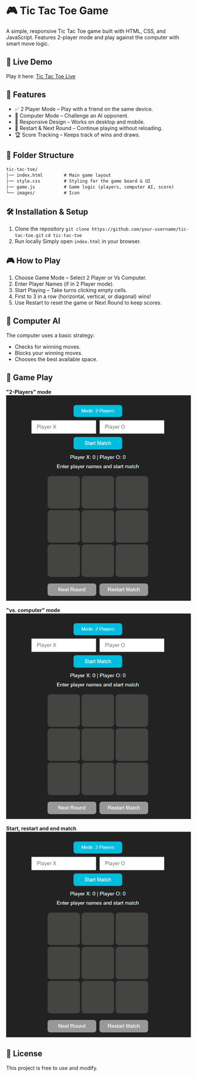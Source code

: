 # 🎮 Tic Tac Toe Game
A simple, responsive Tic Tac Toe game built with HTML, CSS, and JavaScript.
Features 2-player mode and play against the computer with smart move logic.

## 🚀 Live Demo
Play it here:
[Tic Tac Toe Live](https://rytvee.github.io/tic-tac-toe/)

## 📌 Features
- ✅ 2 Player Mode – Play with a friend on the same device.
- 🤖 Computer Mode – Challenge an AI opponent.
- 🎨 Responsive Design – Works on desktop and mobile.
- 🔄 Restart & Next Round – Continue playing without reloading.
- 🏆 Score Tracking – Keeps track of wins and draws.

## 📂 Folder Structure
```text
tic-tac-toe/
│── index.html        # Main game layout
│── style.css         # Styling for the game board & UI
│── game.js           # Game logic (players, computer AI, score)
└── images/           # Icon
```

## 🛠 Installation & Setup
1. Clone the repository
   `git clone https://github.com/your-username/tic-tac-toe.git`
   `cd tic-tac-toe`
2. Run locally
   Simply open `index.html` in your browser.

## 🎮 How to Play
1. Choose Game Mode – Select 2 Player or Vs Computer.
2. Enter Player Names (if in 2 Player mode).
3. Start Playing – Take turns clicking empty cells.
4. First to 3 in a row (horizontal, vertical, or diagonal) wins!
5. Use Restart to reset the game or Next Round to keep scores.

## 🧠 Computer AI
The computer uses a basic strategy:
- Checks for winning moves.
- Blocks your winning moves.
- Chooses the best available space.

## 📌 Game Play

**"2-Players" mode**
![2-Players Mode](images/2-players-mode.gif)

**"vs. computer" mode**
![2-Players Mode](images/vs-computer-mode.gif)

**Start, restart and end match**
![2-Players Mode](images/start-restart-end.gif)




## 📜 License
This project is free to use and modify.
